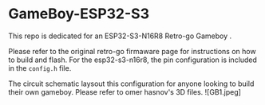 # GameBoy-ESP32-S3
This repo is dedicated for an ESP32-S3-N16R8 Retro-go Gameboy .

Please refer to the original retro-go firmaware page for instructions on how to build and flash.
For the esp32-s3-n16r8, the pin configuration is included in the `config.h` file.

The circuit schematic laysout this configuration for anyone looking to build their own gameboy. Please refer to omer hasnov's 3D files. 
![GB1.jpeg]
